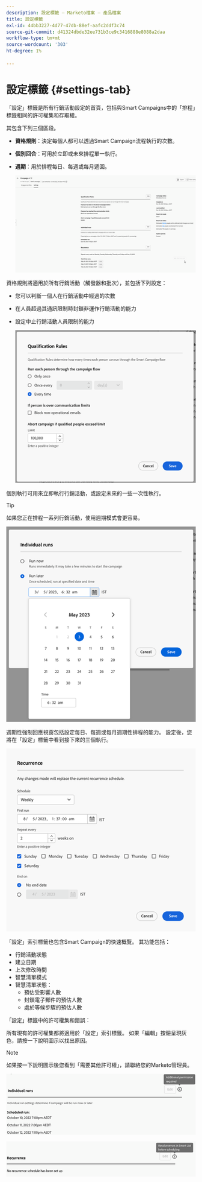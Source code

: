 ```yaml
---
description: 設定標籤 — Marketo檔案 — 產品檔案
title: 設定標籤
exl-id: 44bb3227-4d77-47db-88ef-aafc2ddf3c74
source-git-commit: d41324dbde32ee731b3ce9c3416888e8088a2daa
workflow-type: tm+mt
source-wordcount: '303'
ht-degree: 1%

---
```


# 設定標籤 {#settings-tab}

「設定」標籤是所有行銷活動設定的首頁，包括與Smart Campaigns中的「排程」標籤相同的許可權集和存取權。

其包含下列三個區段。

* **資格規則**：決定每個人都可以透過Smart Campaign流程執行的次數。

* **個別回合**：可用於立即或未來排程單一執行。

* **週期**：用於排程每日、每週或每月遞回。

  ![](assets/settings-tab-1.png)

資格規則將適用於所有行銷活動（觸發器和批次），並包括下列設定：

* 您可以判斷一個人在行銷活動中經過的次數
* 在人員超過其通訊限制時封鎖非運作行銷活動的能力
* 設定中止行銷活動人員限制的能力

  ![](assets/settings-tab-2.png)

個別執行可用來立即執行行銷活動，或設定未來的一些一次性執行。

>[!TIP]
>
>如果您正在排程一系列行銷活動，使用週期模式會更容易。

![](assets/settings-tab-3.png)

週期性強制回應視窗包括設定每日、每週或每月週期性排程的能力。 設定後，您將在「設定」標籤中看到接下來的三個執行。

![](assets/settings-tab-4.png)

「設定」索引標籤也包含Smart Campaign的快速概覽。 其功能包括：

* 行銷活動狀態
* 建立日期
* 上次修改時間
* 智慧清單模式
* 智慧清單狀態：
   * 預估受影響人數
   * 封鎖電子郵件的預估人數
   * 處於等候步驟的預估人數

「設定」標籤中的許可權集和錯誤：

所有現有的許可權集都將適用於「設定」索引標籤。 如果「編輯」按鈕呈現灰色，請按一下說明圖示以找出原因。

>[!NOTE]
>
>如果按一下說明圖示後您看到「需要其他許可權」，請聯絡您的Marketo管理員。

![](assets/settings-tab-5.png)

![](assets/settings-tab-6.png)
